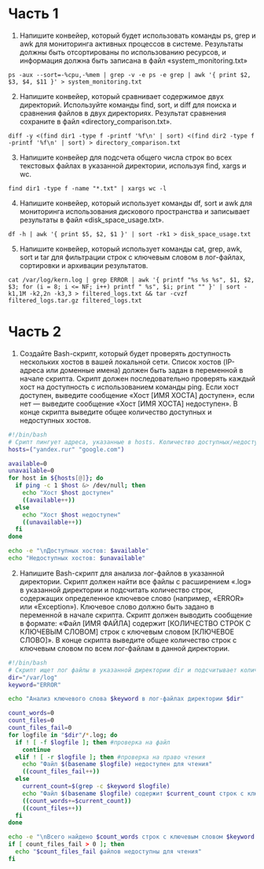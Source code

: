 # Часть 1

1. Напишите конвейер, который будет использовать команды ps, grep и awk для мониторинга активных процессов в системе. 
Результаты должны быть отсортированы по использованию ресурсов, и информация должна быть записана 
в файл «system_monitoring.txt»

```shell
ps -aux --sort=-%cpu,-%mem | grep -v -e ps -e grep | awk '{ print $2, $3, $4, $11 }' > system_monitoring.txt
```


2. Напишите конвейер, который сравнивает содержимое двух директорий. Используйте команды find, sort, и diff для поиска и 
сравнения файлов в двух директориях. Результат сравнения сохраните в файл «directory_comparison.txt».

```shell
diff -y <(find dir1 -type f -printf '%f\n' | sort) <(find dir2 -type f -printf '%f\n' | sort) > directory_comparison.txt
```


3. Напишите конвейер для подсчета общего числа строк во всех текстовых файлах в указанной директории, используя find,
xargs и wc.

```shell
find dir1 -type f -name "*.txt" | xargs wc -l
```


4. Напишите конвейер, который использует команды df, sort и awk для мониторинга использования дискового пространства 
и записывает результаты в файл «disk_space_usage.txt».

```shell
df -h | awk '{ print $5, $2, $1 }' | sort -rk1 > disk_space_usage.txt
```


5. Напишите конвейер, который использует команды cat, grep, awk, sort и tar для фильтрации строк с ключевым словом 
в лог-файлах, сортировки и архивации результатов.

```shell
cat /var/log/kern.log | grep ERROR | awk '{ printf "%s %s %s", $1, $2, $3; for (i = 8; i <= NF; i++) printf " %s", $i; print "" }' | sort -k1,1M -k2,2n -k3,3 > filtered_logs.txt && tar -cvzf filtered_logs.tar.gz filtered_logs.txt
```


# Часть 2

1. Создайте Bash-скрипт, который будет проверять доступность нескольких хостов в вашей локальной сети. Список хостов
(IP-адреса или доменные имена) должен быть задан в переменной в начале скрипта. Скрипт должен последовательно проверять
каждый хост на доступность с использованием команды ping. Если хост доступен, выведите сообщение «Хост [ИМЯ ХОСТА]
доступен», если нет — выведите сообщение «Хост [ИМЯ ХОСТА] недоступен». В конце скрипта выведите общее количество
доступных и недоступных хостов.

```bash
#!/bin/bash
# Срипт пингует адреса, указанные в hosts. Количество доступных/недоступных сохраняет в available/unavailable 
hosts=("yandex.rur" "google.com")

available=0
unavailable=0
for host in ${hosts[@]}; do
  if ping -с 1 $host &> /dev/null; then
    echo "Хост $host доступен" 
    ((available++))
  else
    echo "Хост $host недоступен"
    ((unavailable++))
  fi
done

echo -е "\nДоступных хостов: $available" 
echo "Недоступных хостов: $unavailable"
```


2. Напишите Bash-скрипт для анализа лог-файлов в указанной директории. Скрипт должен найти все файлы с расширением «.log» 
в указанной директории и подсчитать количество строк, содержащих определенное ключевое слово (например, «ERROR» 
или «Exception»). Ключевое слово должно быть задано в переменной в начале скрипта. Скрипт должен выводить сообщение
в формате: «Файл [ИМЯ ФАЙЛА] содержит [КОЛИЧЕСТВО СТРОК С КЛЮЧЕВЫМ СЛОВОМ] строк с ключевым словом [КЛЮЧЕВОЕ СЛОВО]». 
В конце скрипта выведите общее количество строк с ключевым словом по всем лог-файлам в данной директории.

```bash
#!/bin/bash
# Скрипт ищет лог файлы в указанной директории dir и подсчитывает количество строк с ключевым словом keyword
dir="/var/log"
keyword="ERROR"

echo "Анализ ключевого слова $keyword в лог-файлах директории $dir"

count_words=0
count_files=0
count_files_fail=0
for logfile in "$dir"/*.log; do
  if ! [ -f $logfile ]; then #проверка на файл
    continue
  elif ! [ -r $logfile ]; then #проверка на право чтения
    echo "Файл $(basename $logfile) недоступен для чтения"
    ((count_files_fail++))
  else
    current_count=$(grep -c $keyword $logfile)
    echo "Файл $(basename $logfile) содержит $current_count строк с ключевым словом $keyword"
    ((count_words+=$current_count))
    ((count_files++))
  fi
done

echo -e "\nВсего найдено $count_words строк с ключевым словом $keyword в $count_files лог-файлах директории $dir" 
if [ count_files_fail > 0 ]; then
  echo "$count_files_fail файлов недоступны для чтения"
fi
```